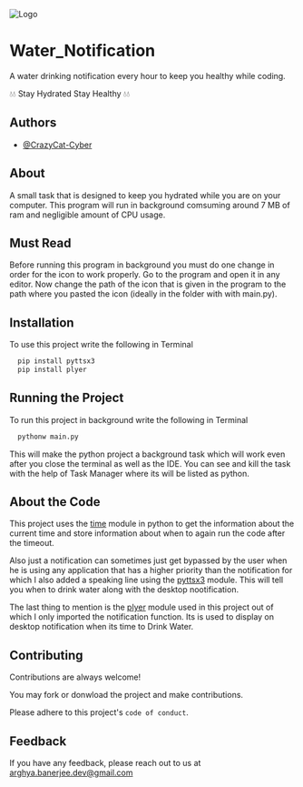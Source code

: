 ![Logo](https://cdn-icons-png.flaticon.com/128/3105/3105807.png)

# Water_Notification

A water drinking notification every hour to keep you healthy while coding. 

💧💧 Stay Hydrated Stay Healthy 💧💧


## Authors

- [@CrazyCat-Cyber](https://github.com/CrazyCat-Cyber)


## About

A small task that is designed to keep you hydrated while you are on your computer. This program will run in background comsuming around 7 MB of ram and negligible amount of CPU usage.

## Must Read

Before running this program in background you must do one change in order for the icon to work properly. Go to the program and open it in any editor. Now change the path of the icon that is given in the program to the path where you pasted the icon (ideally in the folder with with main.py).


## Installation

To use this project write the following in Terminal

```bash
  pip install pyttsx3
  pip install plyer
```
## Running the Project

To run this project in background write the following in Terminal

```bash
  pythonw main.py
```
This will make the python project a background task which will work even after you close the terminal as well as the IDE. You can see and kill the task with the help of Task Manager where its will be listed as python.
## About the Code

This project uses the [time](https://docs.python.org/3/library/time.html) module in python to get the information about the current time and store information about when to again run the code after the timeout.

Also just a notification can sometimes just get bypassed by the user when he is using any application that has a higher priority than the notification for which I also added a speaking line using the [pyttsx3](https://pyttsx3.readthedocs.io/en/latest/engine.html) module. This will tell you when to drink water along with the desktop nootification.

The last thing to mention is the [plyer](https://plyer.readthedocs.io/en/latest/) module used in this project out of which I only imported the notification function. Its is used to display on desktop notification when its time to Drink Water.


## Contributing

Contributions are always welcome!

You may fork or donwload the project and make contributions.

Please adhere to this project's `code of conduct`.


## Feedback

If you have any feedback, please reach out to us at arghya.banerjee.dev@gmail.com


